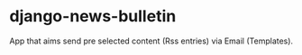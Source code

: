 django-news-bulletin
====================

App that aims send pre selected content (Rss entries) via Email (Templates).